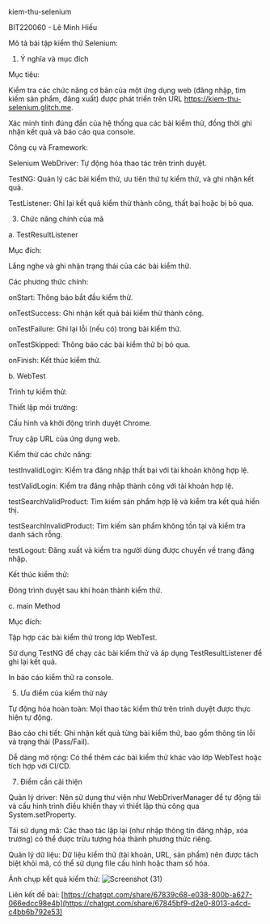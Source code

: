 kiem-thu-selenium

BIT220060 - Lê Minh Hiếu 

Mô tả bài tập kiểm thử Selenium:

1. Ý nghĩa và mục đích
   
Mục tiêu:

Kiểm tra các chức năng cơ bản của một ứng dụng web (đăng nhập, tìm kiếm sản phẩm, đăng xuất) được phát triển trên URL https://kiem-thu-selenium.glitch.me.

Xác minh tính đúng đắn của hệ thống qua các bài kiểm thử, đồng thời ghi nhận kết quả và báo cáo qua console.

Công cụ và Framework:

Selenium WebDriver: Tự động hóa thao tác trên trình duyệt.

TestNG: Quản lý các bài kiểm thử, ưu tiên thứ tự kiểm thử, và ghi nhận kết quả.

TestListener: Ghi lại kết quả kiểm thử thành công, thất bại hoặc bị bỏ qua.

3. Chức năng chính của mã
   
a. TestResultListener

Mục đích:

Lắng nghe và ghi nhận trạng thái của các bài kiểm thử.

Các phương thức chính:

onStart: Thông báo bắt đầu kiểm thử.

onTestSuccess: Ghi nhận kết quả bài kiểm thử thành công.

onTestFailure: Ghi lại lỗi (nếu có) trong bài kiểm thử.

onTestSkipped: Thông báo các bài kiểm thử bị bỏ qua.

onFinish: Kết thúc kiểm thử.

b. WebTest

Trình tự kiểm thử:

Thiết lập môi trường:

Cấu hình và khởi động trình duyệt Chrome.

Truy cập URL của ứng dụng web.

Kiểm thử các chức năng:

testInvalidLogin: Kiểm tra đăng nhập thất bại với tài khoản không hợp lệ.

testValidLogin: Kiểm tra đăng nhập thành công với tài khoản hợp lệ.

testSearchValidProduct: Tìm kiếm sản phẩm hợp lệ và kiểm tra kết quả hiển thị.

testSearchInvalidProduct: Tìm kiếm sản phẩm không tồn tại và kiểm tra danh sách rỗng.

testLogout: Đăng xuất và kiểm tra người dùng được chuyển về trang đăng nhập.

Kết thúc kiểm thử:

Đóng trình duyệt sau khi hoàn thành kiểm thử.

c. main Method

Mục đích:

Tập hợp các bài kiểm thử trong lớp WebTest.

Sử dụng TestNG để chạy các bài kiểm thử và áp dụng TestResultListener để ghi lại kết quả.

In báo cáo kiểm thử ra console.

5. Ưu điểm của kiểm thử này
   
Tự động hóa hoàn toàn: Mọi thao tác kiểm thử trên trình duyệt được thực hiện tự động.

Báo cáo chi tiết: Ghi nhận kết quả từng bài kiểm thử, bao gồm thông tin lỗi và trạng thái (Pass/Fail).

Dễ dàng mở rộng: Có thể thêm các bài kiểm thử khác vào lớp WebTest hoặc tích hợp với CI/CD.

7. Điểm cần cải thiện
   
Quản lý driver: Nên sử dụng thư viện như WebDriverManager để tự động tải và cấu hình trình điều khiển thay vì thiết lập thủ công qua System.setProperty.

Tái sử dụng mã: Các thao tác lặp lại (như nhập thông tin đăng nhập, xóa trường) có thể được trừu tượng hóa thành phương thức riêng.

Quản lý dữ liệu: Dữ liệu kiểm thử (tài khoản, URL, sản phẩm) nên được tách biệt khỏi mã, có thể sử dụng file cấu hình hoặc tham số hóa.

Ảnh chụp kết quả kiểm thử: ![Screenshot (31)](https://github.com/user-attachments/assets/5655bbb7-ada0-44d6-a7cc-c6dfd054fe14)


Liên kết đề bài: [https://chatgpt.com/share/67839c68-e038-800b-a627-066edcc98e4b](https://chatgpt.com/share/67845bf9-d2e0-8013-a4cd-c4bb6b792e53)
